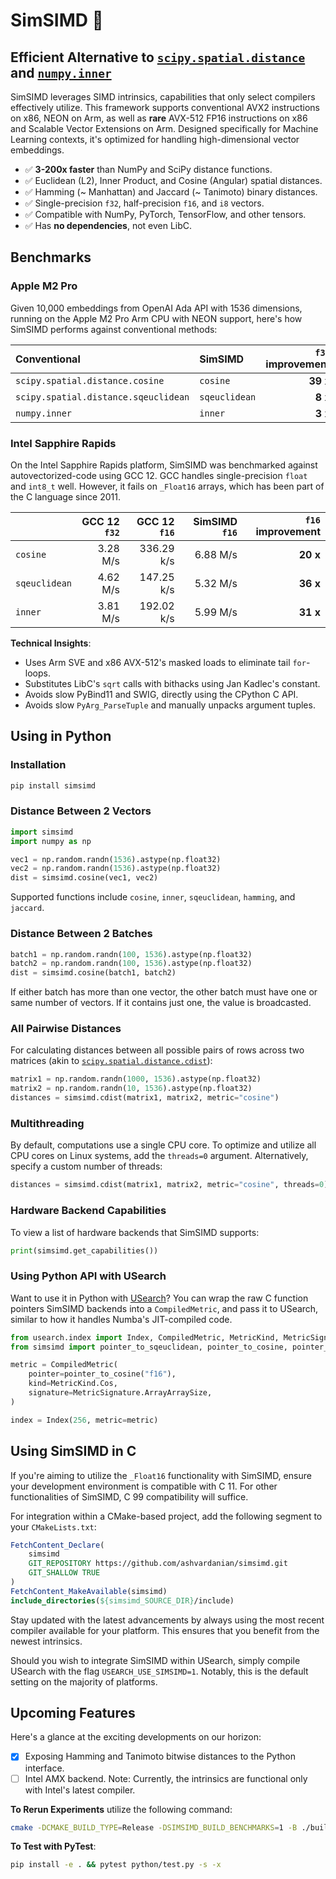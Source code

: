 # SimSIMD 📏

## Efficient Alternative to [`scipy.spatial.distance`][scipy] and [`numpy.inner`][numpy]

SimSIMD leverages SIMD intrinsics, capabilities that only select compilers effectively utilize. This framework supports conventional AVX2 instructions on x86, NEON on Arm, as well as __rare__ AVX-512 FP16 instructions on x86 and Scalable Vector Extensions on Arm. Designed specifically for Machine Learning contexts, it's optimized for handling high-dimensional vector embeddings.

- ✅ __3-200x faster__ than NumPy and SciPy distance functions.
- ✅ Euclidean (L2), Inner Product, and Cosine (Angular) spatial distances.
- ✅ Hamming (~ Manhattan) and Jaccard (~ Tanimoto) binary distances.
- ✅ Single-precision `f32`, half-precision `f16`, and `i8` vectors.
- ✅ Compatible with NumPy, PyTorch, TensorFlow, and other tensors.
- ✅ Has __no dependencies__, not even LibC.

[scipy]: https://docs.scipy.org/doc/scipy/reference/spatial.distance.html#module-scipy.spatial.distance
[numpy]: https://numpy.org/doc/stable/reference/generated/numpy.inner.html

## Benchmarks

### Apple M2 Pro

Given 10,000 embeddings from OpenAI Ada API with 1536 dimensions, running on the Apple M2 Pro Arm CPU with NEON support, here's how SimSIMD performs against conventional methods:

| Conventional                         | SimSIMD       | `f32` improvement | `f16` improvement | `i8` improvement |
| :----------------------------------- | :------------ | ----------------: | ----------------: | ---------------: |
| `scipy.spatial.distance.cosine`      | `cosine`      |          __39 x__ |          __84 x__ |        __196 x__ |
| `scipy.spatial.distance.sqeuclidean` | `sqeuclidean` |           __8 x__ |          __25 x__ |         __22 x__ |
| `numpy.inner`                        | `inner`       |           __3 x__ |          __10 x__ |         __18 x__ |

### Intel Sapphire Rapids

On the Intel Sapphire Rapids platform, SimSIMD was benchmarked against autovectorized-code using GCC 12. GCC handles single-precision `float` and `int8_t` well. However, it fails on `_Float16` arrays, which has been part of the C language since 2011.

|               | GCC 12 `f32` | GCC 12 `f16` | SimSIMD `f16` | `f16` improvement |
| :------------ | -----------: | -----------: | ------------: | ----------------: |
| `cosine`      |     3.28 M/s |   336.29 k/s |      6.88 M/s |          __20 x__ |
| `sqeuclidean` |     4.62 M/s |   147.25 k/s |      5.32 M/s |          __36 x__ |
| `inner`       |     3.81 M/s |   192.02 k/s |      5.99 M/s |          __31 x__ |

__Technical Insights__:

- Uses Arm SVE and x86 AVX-512's masked loads to eliminate tail `for`-loops.
- Substitutes LibC's `sqrt` calls with bithacks using Jan Kadlec's constant.
- Avoids slow PyBind11 and SWIG, directly using the CPython C API.
- Avoids slow `PyArg_ParseTuple` and manually unpacks argument tuples.

## Using in Python

### Installation

```sh
pip install simsimd
```

### Distance Between 2 Vectors

```py
import simsimd
import numpy as np

vec1 = np.random.randn(1536).astype(np.float32)
vec2 = np.random.randn(1536).astype(np.float32)
dist = simsimd.cosine(vec1, vec2)
```

Supported functions include `cosine`, `inner`, `sqeuclidean`, `hamming`, and `jaccard`.

### Distance Between 2 Batches

```py
batch1 = np.random.randn(100, 1536).astype(np.float32)
batch2 = np.random.randn(100, 1536).astype(np.float32)
dist = simsimd.cosine(batch1, batch2)
```

If either batch has more than one vector, the other batch must have one or same number of vectors.
If it contains just one, the value is broadcasted.

### All Pairwise Distances

For calculating distances between all possible pairs of rows across two matrices (akin to [`scipy.spatial.distance.cdist`](https://docs.scipy.org/doc/scipy/reference/generated/scipy.spatial.distance.cdist.html)):

```py
matrix1 = np.random.randn(1000, 1536).astype(np.float32)
matrix2 = np.random.randn(10, 1536).astype(np.float32)
distances = simsimd.cdist(matrix1, matrix2, metric="cosine")
```

### Multithreading

By default, computations use a single CPU core. To optimize and utilize all CPU cores on Linux systems, add the `threads=0` argument. Alternatively, specify a custom number of threads:

```py
distances = simsimd.cdist(matrix1, matrix2, metric="cosine", threads=0)
```

### Hardware Backend Capabilities

To view a list of hardware backends that SimSIMD supports:

```py
print(simsimd.get_capabilities())
```

### Using Python API with USearch

Want to use it in Python with [USearch](https://github.com/unum-cloud/usearch)?
You can wrap the raw C function pointers SimSIMD backends into a `CompiledMetric`, and pass it to USearch, similar to how it handles Numba's JIT-compiled code.

```py
from usearch.index import Index, CompiledMetric, MetricKind, MetricSignature
from simsimd import pointer_to_sqeuclidean, pointer_to_cosine, pointer_to_inner

metric = CompiledMetric(
    pointer=pointer_to_cosine("f16"),
    kind=MetricKind.Cos,
    signature=MetricSignature.ArrayArraySize,
)

index = Index(256, metric=metric)
```
## Using SimSIMD in C

If you're aiming to utilize the `_Float16` functionality with SimSIMD, ensure your development environment is compatible with C 11. For other functionalities of SimSIMD, C 99 compatibility will suffice.

For integration within a CMake-based project, add the following segment to your `CMakeLists.txt`:

```cmake
FetchContent_Declare(
    simsimd
    GIT_REPOSITORY https://github.com/ashvardanian/simsimd.git
    GIT_SHALLOW TRUE
)
FetchContent_MakeAvailable(simsimd)
include_directories(${simsimd_SOURCE_DIR}/include)
```

Stay updated with the latest advancements by always using the most recent compiler available for your platform. This ensures that you benefit from the newest intrinsics.

Should you wish to integrate SimSIMD within USearch, simply compile USearch with the flag `USEARCH_USE_SIMSIMD=1`. Notably, this is the default setting on the majority of platforms.

## Upcoming Features

Here's a glance at the exciting developments on our horizon:

- [x] Exposing Hamming and Tanimoto bitwise distances to the Python interface.
- [ ] Intel AMX backend. Note: Currently, the intrinsics are functional only with Intel's latest compiler.

__To Rerun Experiments__ utilize the following command:

```sh
cmake -DCMAKE_BUILD_TYPE=Release -DSIMSIMD_BUILD_BENCHMARKS=1 -B ./build_release && make -C ./build_release && ./build_release/simsimd_bench
```

__To Test with PyTest__:

```sh
pip install -e . && pytest python/test.py -s -x
```
